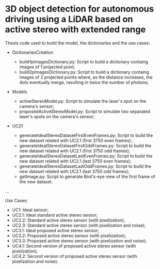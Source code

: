 # 3D object detection for autonomous driving using a LiDAR based on active stereo with extended range
Thesis code used to build the model, the dictionaries and the use cases:

- DictionariesCreation
	- build1pImagesDictionary.py: Script to build a dictionary containg images of 1 projected point;
	- build2pImagesDictionary.py: Script to build a dictionary containg images of 2 projected points where, as the distance increases, the dots eventually merge, resulting in twice the number of photons; 

- Models
	- activeStereoModel.py: Script to simulate the laser's spot on the camera's sensor; 
	- proposedActiveStereoModel.py: Script to simulate two separated laser's spots on the camera's sensor;

- UC21
	- generateIdealStereoDatasetFirstEvenFrames.py: Script to build the new dataset related with UC2.1 (first 3750 even frames);
	- generateIdealStereoDatasetFirstOddFrames.py: Script to build the new dataset related with UC2.1 (first 3750 odd frames);
	- generateIdealStereoDatasetLastEvenFrames.py: Script to build the new dataset related with UC2.1 (last 3750 even frames);
	- generateIdealStereoDatasetLastOddFrames.py: Script to build the new dataset related with UC2.1 (last 3750 odd frames);
	- getImage.py: Script to generate Bird's-eye view of the first frame of the new dataset.

...

Use Cases:

- UC1: Ideal sensor;
- UC2.1: Ideal standard active stereo sensor;
- UC2.2: Standard active stereo sensor (with pixelization);
- UC2.3: Standard active stereo sensor (with pixelization and noise);
- UC3.1: Ideal proposed active stereo sensor;
- UC3.2: Proposed active stereo sensor (with pixelization);
- UC3.3: Proposed active stereo sensor (with pixelization and noise);
- UC4.1: Second version of proposed active stereo sensor (with pixelization);
- UC4.2: Second version of proposed active stereo sensor (with pixelization and noise).
